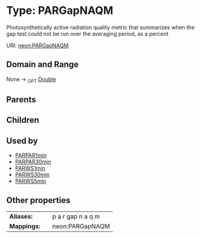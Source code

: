 
# Type: PARGapNAQM


Photosynthetically active radiation quality metric that summarizes when the gap test could not be run over the averaging period, as a percent

URI: [neon:PARGapNAQM](https://data.neonscience.org/PARGapNAQM)


## Domain and Range

None ->  <sub>OPT</sub> [Double](types/Double.md)

## Parents


## Children


## Used by

 * [PARPAR1min](PARPAR1min.md)
 * [PARPAR30min](PARPAR30min.md)
 * [PARWS1min](PARWS1min.md)
 * [PARWS30min](PARWS30min.md)
 * [PARWS5min](PARWS5min.md)

## Other properties

|  |  |  |
| --- | --- | --- |
| **Aliases:** | | p a r gap n a q m |
| **Mappings:** | | neon:PARGapNAQM |

